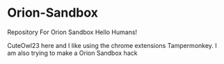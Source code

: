 # Orion-Sandbox
Repository For Orion Sandbox
Hello Humans!

CuteOwl23 here and I like using the chrome extensions Tampermonkey. I am also trying to make a Orion Sandbox hack
